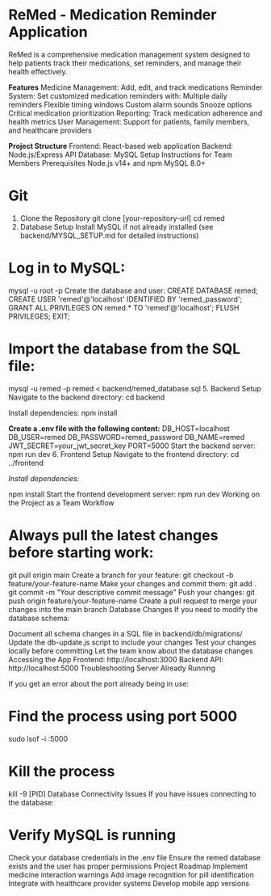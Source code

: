 # ReMed - Medication Reminder Application
ReMed is a comprehensive medication management system designed to help patients track their medications, set reminders, and manage their health effectively.

**Features**
Medicine Management: Add, edit, and track medications
Reminder System: Set customized medication reminders with:
Multiple daily reminders
Flexible timing windows
Custom alarm sounds
Snooze options
Critical medication prioritization
Reporting: Track medication adherence and health metrics
User Management: Support for patients, family members, and healthcare providers

**Project Structure**
Frontend: React-based web application
Backend: Node.js/Express API
Database: MySQL
Setup Instructions for Team Members
Prerequisites
Node.js v14+ and npm
MySQL 8.0+

# Git
1. Clone the Repository
git clone [your-repository-url]
cd remed
3. Database Setup
Install MySQL if not already installed (see backend/MYSQL_SETUP.md for detailed instructions)

# Log in to MySQL:
mysql -u root -p
Create the database and user:
CREATE DATABASE remed;
CREATE USER 'remed'@'localhost' IDENTIFIED BY 'remed_password';
GRANT ALL PRIVILEGES ON remed.* TO 'remed'@'localhost';
FLUSH PRIVILEGES;
EXIT;

# Import the database from the SQL file:
mysql -u remed -p remed < backend/remed_database.sql
5. Backend Setup
Navigate to the backend directory:
cd backend

Install dependencies:
npm install

**Create a .env file with the following content:**
DB_HOST=localhost
DB_USER=remed
DB_PASSWORD=remed_password
DB_NAME=remed
JWT_SECRET=your_jwt_secret_key
PORT=5000
Start the backend server:
npm run dev
6. Frontend Setup
Navigate to the frontend directory:
cd ../frontend

_Install dependencies:_

npm install
Start the frontend development server:
npm run dev
Working on the Project as a Team
Workflow

# Always pull the latest changes before starting work:
git pull origin main
Create a branch for your feature:
git checkout -b feature/your-feature-name
Make your changes and commit them:
git add .
git commit -m "Your descriptive commit message"
Push your changes:
git push origin feature/your-feature-name
Create a pull request to merge your changes into the main branch
Database Changes
If you need to modify the database schema:

Document all schema changes in a SQL file in backend/db/migrations/
Update the db-update.js script to include your changes
Test your changes locally before committing
Let the team know about the database changes
Accessing the App
Frontend: http://localhost:3000
Backend API: http://localhost:5000
Troubleshooting
Server Already Running

If you get an error about the port already being in use:

# Find the process using port 5000
sudo lsof -i :5000

# Kill the process
kill -9 [PID]
Database Connectivity Issues
If you have issues connecting to the database:

# Verify MySQL is running
Check your database credentials in the .env file
Ensure the remed database exists and the user has proper permissions
Project Roadmap
 Implement medicine interaction warnings
 Add image recognition for pill identification
 Integrate with healthcare provider systems
 Develop mobile app versions
